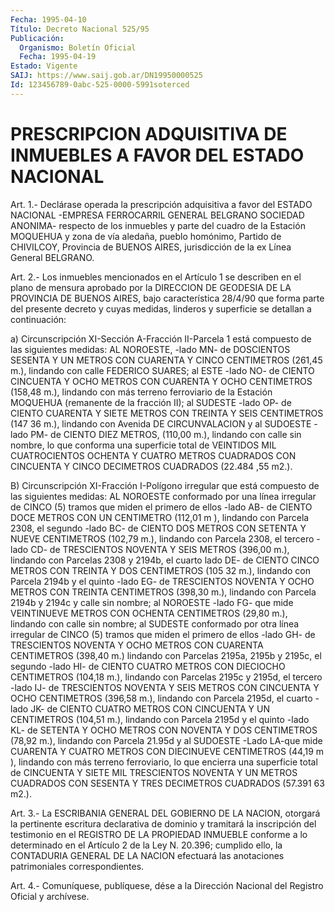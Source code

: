 ```yaml
---
Fecha: 1995-04-10
Título: Decreto Nacional 525/95
Publicación:
  Organismo: Boletín Oficial
  Fecha: 1995-04-19
Estado: Vigente
SAIJ: https://www.saij.gob.ar/DN19950000525
Id: 123456789-0abc-525-0000-5991soterced
---
```

# PRESCRIPCION ADQUISITIVA DE INMUEBLES A FAVOR DEL ESTADO NACIONAL

<a id="1"></a>
Art. 1.- Declárase operada la prescripción adquisitiva a favor del ESTADO  NACIONAL -EMPRESA FERROCARRIL GENERAL BELGRANO SOCIEDAD ANONIMA- respecto  de  los  inmuebles  y  parte  del  cuadro  de la Estación  MOQUEHUA  y zona de vía aledaña, pueblo homónimo, Partido de CHIVILCOY, Provincia  de  BUENOS  AIRES,  jurisdicción  de la ex Línea General BELGRANO.

<a id="2"></a>
Art.  2.-  Los  inmuebles  mencionados  en  el  Artículo  1 se describen  en  el  plano  de  mensura  aprobado por la DIRECCION DE GEODESIA  DE  LA  PROVINCIA  DE BUENOS AIRES,  bajo  característica 28/4/90  que  forma parte del presente  decreto  y  cuyas  medidas, linderos y superficie se detallan a continuación:

a)  Circunscripción    XI-Sección  A-Fracción  II-Parcela  1  está compuesto de las siguientes  medidas:  AL  NOROESTE,  -lado  MN- de DOSCIENTOS  SESENTA  Y  UN  METROS CON CUARENTA Y CINCO CENTIMETROS (261,45 m.), lindando con calle  FEDERICO SUARES; al ESTE -lado NO- de CIENTO CINCUENTA Y OCHO METROS  CON  CUARENTA Y OCHO CENTIMETROS (158,48 m.), lindando con más terreno ferroviario  de  la  Estación MOQUEHUA  (remanente  de  la fracción II); al SUDESTE -lado OP-  de CIENTO CUARENTA Y SIETE METROS  CON TREINTA Y SEIS CENTIMETROS (147 36 m.), lindando con Avenida DE CIRCUNVALACION  y al SUDOESTE -lado PM-  de  CIENTO DIEZ METROS, (110,00 m.), lindando  con  calle  sin nombre, lo  que  conforma  una  superficie  total  de VEINTIDOS MIL CUATROCIENTOS  OCHENTA  Y CUATRO METROS CUADRADOS CON  CINCUENTA  Y CINCO DECIMETROS CUADRADOS (22.484 ,55 m2.).

B)  Circunscripción  XI-Fracción  I-Polígono  irregular  que  está compuesto de las siguientes  medidas:  AL  NOROESTE  conformado por una  línea  irregular  de CINCO (5) tramos que miden el primero  de ellos -lado AB- de CIENTO  DOCE  METROS CON UN CENTIMETRO (112,01 m ), lindando con Parcela 2308, el segundo  -lado  BC-  de CIENTO DOS METROS  CON  SETENTA Y NUEVE CENTIMETROS (102,79 m.), lindando  con Parcela 2308,  el  tercero  -lado CD- de TRESCIENTOS NOVENTA Y SEIS METROS (396,00 m.), lindando  con Parcelas 2308 y 2194b, el cuarto lado DE- de CIENTO CINCO METROS  CON TREINTA Y DOS CENTIMETROS (105 32  m.),  lindando con Parcela 2194b  y  el  quinto  -lado  EG-  de TRESCIENTOS  NOVENTA  Y OCHO METROS CON TREINTA CENTIMETROS (398,30 m.), lindando con Parcela  2194b  y  2194c  y  calle sin nombre; al NOROESTE  -lado  FG-  que  mide  VEINTINUEVE  METROS  CON   OCHENTA CENTIMETROS  (29,80  m.), lindando con calle sin nombre; al SUDESTE conformado por otra línea  irregular  de CINCO (5) tramos que miden el primero de ellos -lado GH- de TRESCIENTOS  NOVENTA Y OCHO METROS CON CUARENTA CENTIMETROS (398,40 m.) lindando con  Parcelas  2195a, 2195b  y  2195c,  el  segundo -lado HI- de CIENTO CUATRO METROS CON DIECIOCHO CENTIMETROS (104,18  m.),  lindando  con Parcelas 2195c y 2195d, el tercero -lado IJ- de TRESCIENTOS NOVENTA  Y  SEIS  METROS CON  CINCUENTA Y OCHO CENTIMETROS (396,58 m.), lindando con Parcela 2195d,  el cuarto -lado JK- de CIENTO CUATRO METROS CON CINCUENTA Y UN CENTIMETROS  (104,51 m.), lindando con Parcela 2195d y el quinto -lado KL- de SETENTA  Y  OCHO  METROS CON NOVENTA Y DOS CENTIMETROS (78,92 m.), lindando con Parcela  21.95d y al SUDOESTE -Lado LA-que mide CUARENTA Y CUATRO METROS CON DIECINUEVE  CENTIMETROS  (44,19 m ),  lindando  con  más  terreno  ferroviario,  lo  que encierra una superficie total de CINCUENTA Y SIETE MIL TRESCIENTOS  NOVENTA Y UN METROS  CUADRADOS  CON SESENTA Y TRES DECIMETROS CUADRADOS  (57.391 63 m2.).

<a id="3"></a>
Art.  3.-  La  ESCRIBANIA  GENERAL  DEL GOBIERNO DE LA NACION, otorgará  la  pertinente  escritura  declarativa    de   dominio  y tramitará  la  inscripción  del  testimonio  en  el REGISTRO DE  LA PROPIEDAD INMUEBLE conforme a lo determinado en el  Artículo  2  de la  Ley  N.    20.396;  cumplido  ello, la CONTADURIA GENERAL DE LA NACION  efectuará  las anotaciones patrimoniales  correspondientes.

<a id="4"></a>
Art. 4.- Comuníquese, publíquese, dése a la Dirección Nacional del Registro Oficial y archívese.